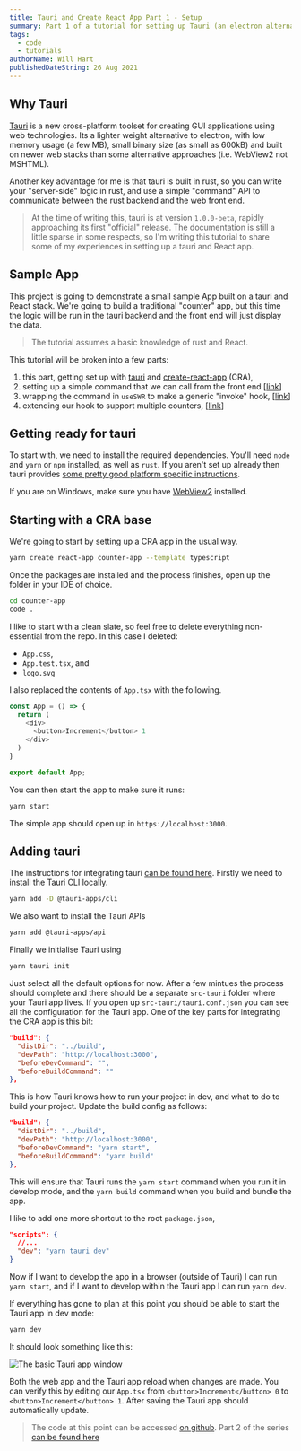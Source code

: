 ```yaml
---
title: Tauri and Create React App Part 1 - Setup
summary: Part 1 of a tutorial for setting up Tauri (an electron alternative) and Create React App. Here we set up tauri and CRA ready for dev.
tags:
  - code
  - tutorials
authorName: Will Hart
publishedDateString: 26 Aug 2021
---
```


## Why Tauri

[Tauri](https://tauri.studio) is a new cross-platform toolset for creating GUI applications using web technologies. Its a lighter weight alternative to electron, with low memory usage (a few MB), small binary size (as small as 600kB) and built on newer web stacks than some alternative approaches (i.e. WebView2 not MSHTML).

Another key advantage for me is that tauri is built in rust, so you can write your "server-side" logic in rust, and use a simple "command" API to communicate between the rust backend and the web front end.

> At the time of writing this, tauri is at version `1.0.0-beta`, rapidly approaching its first "official" release. The documentation is still a little sparse in some respects, so I'm writing this tutorial to share some of my experiences in setting up a tauri and React app.

## Sample App

This project is going to demonstrate a small sample App built on a tauri and React stack. We're going to build a traditional "counter" app, but this time the logic will be run in the tauri backend and the front end will just display the data.

> The tutorial assumes a basic knowledge of rust and React.

This tutorial will be broken into a few parts:

1) this part, getting set up with [tauri](https://tauri.studio/) and [create-react-app](https://create-react-app.dev/) (CRA),
2) setting up a simple command that we can call from the front end [[link](/post/20210827_tauri_create_react_app_tutorial_part2)]
3) wrapping the command in `useSWR` to make a generic "invoke" hook, [[link](/post/20210828_tauri_create_react_app_tutorial_part3)]
4) extending our hook to support multiple counters, [[link](/post/20210829_tauri_create_react_app_tutorial_part4)]

## Getting ready for tauri

To start with, we need to install the required dependencies. You'll need `node` and `yarn` or `npm` installed, as well as `rust`. If you aren't set up already then tauri provides [some pretty good platform specific instructions](https://tauri.studio/en/docs/getting-started/setup-linux).

If you are on Windows, make sure you have [WebView2](https://tauri.studio/en/docs/getting-started/setup-windows#4-install-webview2) installed.

## Starting with a CRA base

We're going to start by setting up a CRA app in the usual way.

```bash
yarn create react-app counter-app --template typescript
```

Once the packages are installed and the process finishes, open up the folder in your IDE of choice.

```bash
cd counter-app
code .
```

I like to start with a clean slate, so feel free to delete everything non-essential from the repo. In this case I deleted:

- `App.css`,
- `App.test.tsx`, and
- `logo.svg`

I also replaced the contents of `App.tsx` with the following.

```typescript
const App = () => {
  return (
    <div>
      <button>Increment</button> 1
    </div>
  )
}

export default App;
```

You can then start the app to make sure it runs:

```bash
yarn start
```

The simple app should open up in `https://localhost:3000`.

## Adding tauri

The instructions for integrating tauri [can be found here](https://tauri.studio/en/docs/usage/development/integration). Firstly we need to install the Tauri CLI locally.

```bash
yarn add -D @tauri-apps/cli
```

We also want to install the Tauri APIs

```bash
yarn add @tauri-apps/api
```

Finally we initialise Tauri using

```bash
yarn tauri init
```

Just select all the default options for now. After a few mintues the process should complete and there should be a separate `src-tauri` folder where your Tauri app lives. If you open up `src-tauri/tauri.conf.json` you can see all the configuration for the Tauri app. One of the key parts for integrating the CRA app is this bit:

```json
"build": {
  "distDir": "../build",
  "devPath": "http://localhost:3000",
  "beforeDevCommand": "",
  "beforeBuildCommand": ""
},
```

This is how Tauri knows how to run your project in dev, and what to do to build your project. Update the build config as follows:

```json
"build": {
  "distDir": "../build",
  "devPath": "http://localhost:3000",
  "beforeDevCommand": "yarn start",
  "beforeBuildCommand": "yarn build"
},
```

This will ensure that Tauri runs the `yarn start` command when you run it in develop mode, and the `yarn build` command when you build and bundle the app.

I like to add one more shortcut to the root `package.json`,

```json
"scripts": {
  //...
  "dev": "yarn tauri dev"
}
```

Now if I want to develop the app in a browser (outside of Tauri) I can run `yarn start`, and if I want to develop within the Tauri app I can run `yarn dev`.

If everything has gone to plan at this point you should be able to start the Tauri app in dev mode:

```bash
yarn dev
```

It should look something like this:

![The basic Tauri app window](/images/tauri-step1.png)

Both the web app and the Tauri app reload when changes are made. You can verify this by editing our `App.tsx` from `<button>Increment</button> 0` to `<button>Increment</button> 1`. After saving the Tauri app should automatically update.

> The code at this point can be accessed [on github](https://github.com/will-hart/tauri-cra-tutorial/tree/283a4196665c9c014046206fc832c7efb7e31357). Part 2 of the series [can be found here](/post/20210827_tauri_create_react_app_tutorial_part2)
